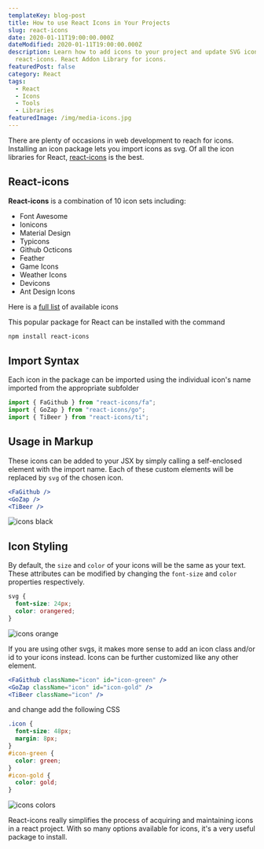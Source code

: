 ```yaml
---
templateKey: blog-post
title: How to use React Icons in Your Projects
slug: react-icons
date: 2020-01-11T19:00:00.000Z
dateModified: 2020-01-11T19:00:00.000Z
description: Learn how to add icons to your project and update SVG icons with
  react-icons. React Addon Library for icons.
featuredPost: false
category: React
tags:
  - React
  - Icons
  - Tools
  - Libraries
featuredImage: /img/media-icons.jpg
---
```

There are plenty of occasions in web development to reach for icons. Installing an icon package lets you import icons as svg. Of all the icon libraries for React, [react-icons](https://www.npmjs.com/package/react-icons) is the best.

## React-icons

**React-icons** is a combination of 10 icon sets including:

- Font Awesome
- Ionicons
- Material Design
- Typicons
- Github Octicons
- Feather
- Game Icons
- Weather Icons
- Devicons
- Ant Design Icons

Here is a [full list](https://react-icons.netlify.com/#/) of available icons

This popular package for React can be installed with the command

```bash
npm install react-icons
```

## Import Syntax

Each icon in the package can be imported using the individual icon's name imported from the appropriate subfolder

```javascript
import { FaGithub } from "react-icons/fa";
import { GoZap } from "react-icons/go";
import { TiBeer } from "react-icons/ti";
```

## Usage in Markup

These icons can be added to your JSX by simply calling a self-enclosed element with the import name. Each of these custom elements will be replaced by `svg` of the chosen icon.

```jsx
<FaGithub />
<GoZap />
<TiBeer />
```

![icons black](./react_icons1.jpg)

## Icon Styling

By default, the `size` and `color` of your icons will be the same as your text. These attributes can be modified by changing the `font-size` and `color` properties respectively.

```css
svg {
  font-size: 24px;
  color: orangered;
}
```

![icons orange](./react_icons2.jpg)

If you are using other svgs, it makes more sense to add an icon class and/or id to your icons instead. Icons can be further customized like any other element.

```jsx
<FaGithub className="icon" id="icon-green" />
<GoZap className="icon" id="icon-gold" />
<TiBeer className="icon" />
```

and change add the following CSS

```css
.icon {
  font-size: 48px;
  margin: 8px;
}
#icon-green {
  color: green;
}
#icon-gold {
  color: gold;
}
```

![icons colors](./react_icons3.jpg)

React-icons really simplifies the process of acquiring and maintaining icons in a react project. With so many options available for icons, it's a very useful package to install. 